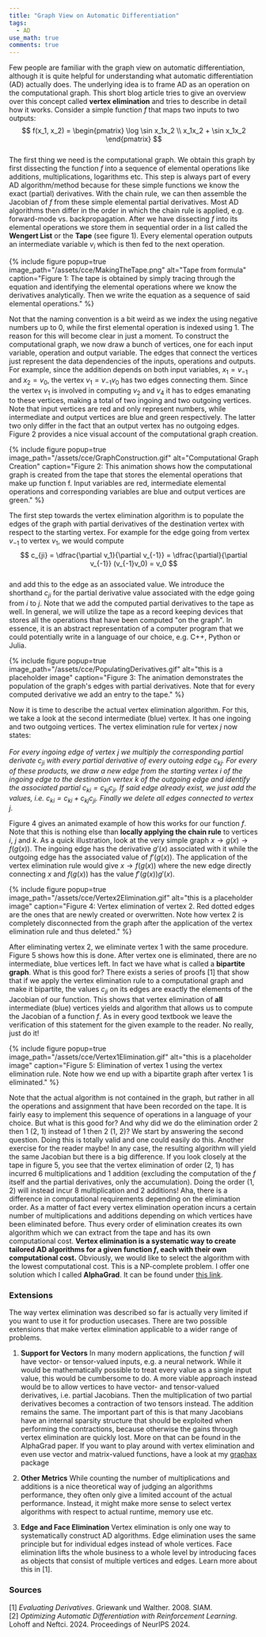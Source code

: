 ```yaml
---
title: "Graph View on Automatic Differentiation"
tags:
  - AD
use_math: true
comments: true
---
```


Few people are familiar with the graph view on automatic differentiation, although it
is quite helpful for understanding what automatic differentiation (AD) actually does.
The underlying idea is to frame AD as an operation on the computational graph.
This short blog article tries to give an overview over this concept called 
**vertex elimination** and tries to describe in detail how it works.
Consider a simple function $f$ that maps two inputs to two outputs:
$$
f(x_1, x_2) = \begin{pmatrix} \log \sin x_1x_2 \\ x_1x_2 + \sin x_1x_2 \end{pmatrix}
$$ 
<br>
The first thing we need is the computational graph. We obtain this graph by first 
dissecting the function $f$ into a sequence of elemental operations like 
additions, multiplications, logarithms etc. This step is always part of every
AD algorithm/method because for these simple functions we know the exact (partial) 
derivatives. With the chain rule, we can then assemble the Jacobian of $f$ from 
these simple elemental partial derivatives. Most AD algorithms then differ 
in the order in which the chain rule is applied, e.g. forward-mode vs. backpropagation.
After we have dissecting $f$ into its elemental operations we store them in
sequential order in a list called the **Wengert List** or the **Tape** (see figure 1).
Every elemental operation outputs an intermediate variable $v_i$ which is then
fed to the next operation.

{% include figure popup=true image_path="/assets/cce/MakingTheTape.png" alt="Tape from formula" caption="Figure 1: The tape is obtained by simply tracing through the equation and identifying the elemental operations where we know the
derivatives analytically. Then we write the equation as a sequence of said elemental operations." %}

Not that the naming convention is a bit weird as we index the using negative 
numbers up to 0, while the first elemental operation is indexed using 1.
The reason for this will become clear in just a moment.
To construct the computational graph, we now draw a bunch of vertices, one for 
each input variable, operation and output variable. The edges that connect the
vertices just represent the data dependencies of the inputs, operations and outputs.
For example, since the addition depends on both input variables, $x_1=v_{-1}$ and
$x_2 = v_0$, the vertex $v_1 = v_{-1}v_0$ has two edges connecting them. Since
the vertex $v_1$ is involved in computing $v_2$ and $v_4$ it has to edges emanating 
to these vertices, making a total of two ingoing and two outgoing vertices.
Note that input vertices are red and only represent numbers, while intermediate and
output vertices are blue and green respectively. The latter two only differ in the
fact that an output vertex has no outgoing edges. Figure 2 provides a nice visual
account of the computational graph creation.

{% include figure popup=true image_path="/assets/cce/GraphConstruction.gif" alt="Computational Graph Creation" caption="Figure 2: This animation shows how the computational graph is created from the tape that stores the elemental operations that make up function f. Input variables are red, intermediate elemental operations and corresponding variables are blue and output vertices are green." %}

The first step towards the vertex elimination algorithm is to populate the edges
of the graph with partial derivatives of the destination vertex with respect to
the starting vertex. For example for the edge going from vertex $v_{-1}$ to vertex 
$v_1$, we would compute 
<br>
$$
c_{ji} = \dfrac{\partial v_1}{\partial v_{-1}} = \dfrac{\partial}{\partial v_{-1}} (v_{-1}v_0) = v_0
$$ 
<br>
and add this to the edge as an associated value.
We introduce the shorthand $c_{ji}$ for the partial derivative value associated 
with the edge going from $i$ to $j$.
Note that we add the computed partial derivatives to the tape as well.
In general, we will utilize the tape as a record keeping devices that stores
all the operations that have been computed "on the graph".
In essence, it is an abstract representation of a computer program that we could
potentially write in a language of our choice, e.g. C++, Python or Julia.

{% include figure popup=true image_path="/assets/cce/PopulatingDerivatives.gif" alt="this is a placeholder image" caption="Figure 3: The animation demonstrates the population of the graph's edges with partial derivatives. Note that
for every computed derivative we add an entry to the tape." %}

Now it is time to describe the actual vertex elimination algorithm.
For this, we take a look at the second intermediate (blue) vertex.
It has one ingoing and two outgoing vertices. 
The vertex elimination rule for vertex $j$ now states:
<br><br>
*For every ingoing edge of vertex $j$ we multiply the corresponding partial 
derivate $c_{ji}$ with every partial derivative of every outoing edge $c_{kj}$.
For every of these products, we draw a new edge from the starting vertex $i$ of
the ingoing edge to the destination vertex $k$ of the outgoing edge and identify
the associated partial $c_{ki} = c_{kj}c_{ji}$. If said edge already exist, we just
add the values, i.e. $c_{ki} = c_{ki} + c_{kj}c_{ji}$. Finally we delete all edges
connected to vertex $j$.*
<br>

Figure 4 gives an animated example of how this works for our function $f$.
Note that this is nothing else than **locally applying the chain rule** to vertices
$i$, $j$ and $k$. As a quick illustration, look at the very simple graph 
$x \to g(x) \to f(g(x))$. The ingoing edge has the derivative $g'(x)$ associated
with it while the outgoing edge has the associated value of $f'(g(x))$.
The application of the vertex elimination rule would give $x \to f(g(x))$ where 
the new edge directly connecting $x$ and $f(g(x))$ has the value $f'(g(x))g'(x)$.

{% include figure popup=true image_path="/assets/cce/Vertex2Elimination.gif" alt="this is a placeholder image" caption="Figure 4: Vertex elimination of vertex 2. Red dotted edges are the ones that are newly created or overwritten. Note how vertex 2 is completely disconnected from the graph after the application of the vertex elimination rule and thus deleted." %}

After eliminating vertex 2, we eliminate vertex 1 with the same procedure.
Figure 5 shows how this is done. After vertex one is eliminated, there are no
intermediate, blue vertices left. In fact we have what is called a **bipartite graph**.
What is this good for? There exists a series of proofs [1] that
show that if we apply the vertex elimination rule to a computational graph
and make it bipartite, the values $c_{ji}$ on its edges are exactly the elements
of the Jacobian of our function. This shows that vertex elimination of **all**
intermediate (blue) vertices yields and algorithm that allows us to compute the 
Jacobian of a function $f$. As in every good textbook we leave the verification
of this statement for the given example to the reader. No really, just do it!

{% include figure popup=true image_path="/assets/cce/Vertex1Elimination.gif" alt="this is a placeholder image" caption="Figure 5: Elimination of vertex 1 using the vertex elimination rule. Note how we end up with a bipartite graph after
vertex 1 is eliminated." %}

Note that the actual algorithm is not contained in the graph, but rather in all 
the operations and assignment that have been recorded on the tape. It is fairly
easy to implement this sequence of operations in a language of your choice.
But what is this good for? And why did we do the elimination order 2 then 1 (2, 1)
instead of 1 then 2 (1, 2)?
We start by answering the second question. Doing this is totally valid and one
could easily do this. Another exercise for the reader maybe! In any case, the 
resulting algorithm will yield the same Jacobian but there is a big difference.
If you look closely at the tape in figure 5, you see that the vertex elimination 
of order (2, 1) has incurred 6 multiplications and 1 addition (excluding the computation
of the $f$ itself and the partial derivatives, only the accumulation).
Doing the order (1, 2) will instead incur 8 multiplication and 2 additions!
Aha, there is a difference in computational requirements depending on the
elimination order. As a matter of fact every vertex elimination operation incurs
a certain number of multiplications and additions depending on which vertices
have been eliminated before. Thus every order of elimination creates its own
algorithm which we can extract from the tape and has its own computational
cost. **Vertex elimination is a systematic way to create tailored AD algorithms for a given 
function $f$, each with their own computational cost.**
Obviously, we would like to select the algorithm with the lowest computational cost.
This is a NP-complete problem. I offer one solution which I called **AlphaGrad**.
It can be found under [this link](https://arxiv.org/abs/2406.05027).

### Extensions
The way vertex elimination was described so far is actually very limited if you
want to use it for production usecases. There are two possible extensions
that make vertex elimination applicable to a wider range of problems.

1. **Support for Vectors** In many modern applications, the function $f$ will have vector- or tensor-valued
inputs, e.g. a neural network. While it would be mathematically possible to 
treat every value as a single input value, this would be cumbersome to do.
A more viable approach instead would be to allow vertices to have vector- and
tensor-valued derivatives, i.e. partial Jacobians. Then the multiplication of
two partial derivatives becomes a contraction of two tensors instead. The addition
remains the same. The important part of this is that many Jacobians have an
internal sparsity structure that should be exploited when performing the contractions, 
because otherwise the gains through vertex elimination are quickly lost.
More on that can be found in the AlphaGrad paper. If you want to play around with
vertex elimination and even use vector and matrix-valued functions, have a look
at my [graphax](https://github.com/jamielohoff/graphax) package

2. **Other Metrics** While counting the number of multiplications and additions
is a nice theoretical way of judging an algorithms performance, they often only
give a limited account of the actual performance. Instead, it might make more
sense to select vertex algorithms with respect to actual runtime, memory use etc.

3. **Edge and Face Elimination** Vertex elimination is only one way to systematically
construct AD algorithms. Edge elimination uses the same principle but for 
individual edges instead of whole vertices. Face elimination lifts the whole
business to a whole level by introducing faces as objects that consist of multiple
vertices and edges. Learn more about this in [1].

### Sources

[1] *Evaluating Derivatives*. Griewank und Walther. 2008. SIAM.<br>
[2] *Optimizing Automatic Differentiation with Reinforcement Learning*. 
Lohoff and Neftci. 2024. Proceedings of NeurIPS 2024. 

